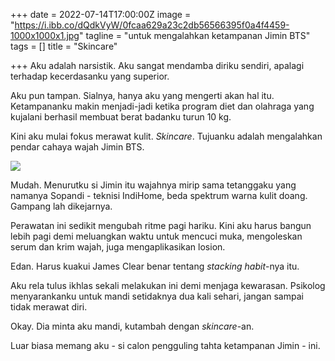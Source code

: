 +++
date = 2022-07-14T17:00:00Z
image = "https://i.ibb.co/dQdkVyW/0fcaa629a23c2db56566395f0a4f4459-1000x1000x1.jpg"
tagline = "untuk mengalahkan ketampanan Jimin BTS"
tags = []
title = "Skincare"

+++
Aku adalah narsistik. Aku sangat mendamba diriku sendiri, apalagi terhadap kecerdasanku yang superior.

Aku pun tampan. Sialnya, hanya aku yang mengerti akan hal itu. Ketampananku makin menjadi-jadi ketika program diet dan olahraga yang kujalani berhasil membuat berat badanku turun 10 kg.

Kini aku mulai fokus merawat kulit. _Skincare_. Tujuanku adalah mengalahkan pendar cahaya wajah Jimin BTS.

![](https://i.ibb.co/dQdkVyW/0fcaa629a23c2db56566395f0a4f4459-1000x1000x1.jpg)

Mudah. Menurutku si Jimin itu wajahnya mirip sama tetanggaku yang namanya Sopandi - teknisi IndiHome, beda spektrum warna kulit doang. Gampang lah dikejarnya.

Perawatan ini sedikit mengubah ritme pagi hariku. Kini aku harus bangun lebih pagi demi meluangkan waktu untuk mencuci muka, mengoleskan serum dan krim wajah, juga mengaplikasikan losion.

Edan. Harus kuakui James Clear benar tentang _stacking habit_-nya itu.

Aku rela tulus ikhlas sekali melakukan ini demi menjaga kewarasan. Psikolog menyarankanku untuk mandi setidaknya dua kali sehari, jangan sampai tidak merawat diri.

Okay. Dia minta aku mandi, kutambah dengan _skincare_-an.

Luar biasa memang aku - si calon pengguling tahta ketampanan Jimin - ini.